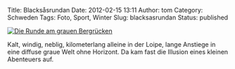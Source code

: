 Title: Blacksåsrundan
Date: 2012-02-15 13:11
Author: tom
Category: Schweden
Tags: Foto, Sport, Winter
Slug: blacksasrundan
Status: published

[![Die Runde am grauen
Bergrücken](/pic/blacksas1_s.jpg "Die Runde am grauen Bergrücken")](/pic/blacksas1_l.jpg)

Kalt, windig, neblig, kilometerlang alleine in der Loipe, lange Anstiege
in eine diffuse graue Welt ohne Horizont. Da kam fast die Illusion eines
kleinen Abenteuers auf.

